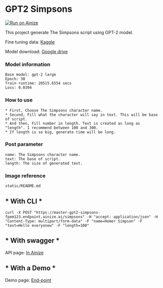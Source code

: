 # GPT2 Simpsons

[![Run on Ainize](https://ainize.ai/images/run_on_ainize_button.svg)](https://ainize.web.app/redirect?git_repo=https://github.com/fpem123/GPT2-simpsons)

This project generate The Simpsons script using GPT-2 model.

Fine tuning data: [Kaggle](https://www.kaggle.com/feniksm/simpsons?select=script_lines.csv)

Model download: [Google drive](https://drive.google.com/file/d/1-HyiwDHft1eSQudleWTi18myDdCPZdEB/view?usp=sharing)

### Model information

    Base model: gpt-2 large
    Epoch: 30
    Train runtime: 20515.6554 secs
    Loss: 0.0394

### How to use

    * First, Choose The Simpsons character name.
    * Second, Fill what the character will say in text. This will be base of script.
    * And then, Fill number in length. Text is created as long as "length". I recommend between 100 and 300.
    * If length is so big, generate time will be long.

### Post parameter

    name: The Simpsons character name.
    text: The base of script.
    length: The size of generated text.

### Image reference

    static/README.md

## * With CLI *

    curl -X POST "https://master-gpt2-simpsons-fpem123.endpoint.ainize.ai/simpsons" -H "accept: application/json" -H "Content-Type: multipart/form-data" -F "name=Homer Simpson" -F "text=Hello everyonew" -F "length=100"

## * With swagger *

API page: [In Ainize](https://ainize.ai/fpem123/GPT2-simpsons?branch=master)

## * With a Demo *

Demo page: [End-point](https://master-gpt2-simpsons-fpem123.endpoint.ainize.ai)